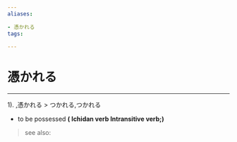 ```yaml
---
aliases:
    
- 憑かれる
tags:
    
---
```


# 憑かれる
---
1).
,憑かれる > つかれる,つかれる

- to be possessed
**( Ichidan verb Intransitive verb;)**
> see also: 
            